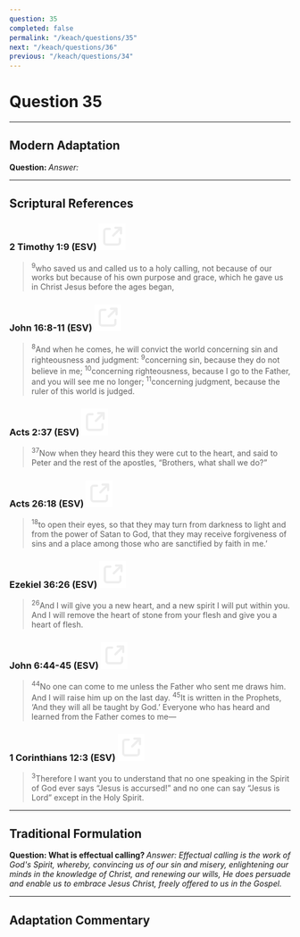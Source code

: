 ```yaml
---
question: 35
completed: false
permalink: "/keach/questions/35"
next: "/keach/questions/36"
previous: "/keach/questions/34"
---
```

# Question 35
---
## Modern Adaptation
<strong>
    Question:
</strong>

<em>
    Answer:
</em>

---
## Scriptural References
### 2 Timothy 1:9 (ESV) <a href="https://biblegateway.com/passage/?search=2+Timothy+1%3A9&version=ESV"><img src="/assets/svg/link.svg"/></a>
> <sup>9</sup>who saved us and called us to a holy calling, not because of our works but because of his own purpose and grace, which he gave us in Christ Jesus before the ages began,

### John 16:8-11 (ESV) <a href="https://biblegateway.com/passage/?search=John+16%3A8-11&version=ESV"><img src="/assets/svg/link.svg"/></a>
> <sup>8</sup>And when he comes, he will convict the world concerning sin and righteousness and judgment:
> <sup>9</sup>concerning sin, because they do not believe in me;
> <sup>10</sup>concerning righteousness, because I go to the Father, and you will see me no longer;
> <sup>11</sup>concerning judgment, because the ruler of this world is judged.

### Acts 2:37 (ESV) <a href="https://biblegateway.com/passage/?search=Acts+2%3A37&version=ESV"><img src="/assets/svg/link.svg"/></a>
> <sup>37</sup>Now when they heard this they were cut to the heart, and said to Peter and the rest of the apostles, “Brothers, what shall we do?”

### Acts 26:18 (ESV) <a href="https://biblegateway.com/passage/?search=Acts+26%3A18&version=ESV"><img src="/assets/svg/link.svg"/></a>
> <sup>18</sup>to open their eyes, so that they may turn from darkness to light and from the power of Satan to God, that they may receive forgiveness of sins and a place among those who are sanctified by faith in me.’

### Ezekiel 36:26 (ESV) <a href="https://biblegateway.com/passage/?search=Ezekiel+36%3A26&version=ESV"><img src="/assets/svg/link.svg"/></a>
> <sup>26</sup>And I will give you a new heart, and a new spirit I will put within you. And I will remove the heart of stone from your flesh and give you a heart of flesh.

### John 6:44-45 (ESV) <a href="https://biblegateway.com/passage/?search=John+6%3A44-45&version=ESV"><img src="/assets/svg/link.svg"/></a>
> <sup>44</sup>No one can come to me unless the Father who sent me draws him. And I will raise him up on the last day.
> <sup>45</sup>It is written in the Prophets, ‘And they will all be taught by God.’ Everyone who has heard and learned from the Father comes to me—

### 1 Corinthians 12:3 (ESV) <a href="https://biblegateway.com/passage/?search=1+Corinthians+12%3A3&version=ESV"><img src="/assets/svg/link.svg"/></a>
> <sup>3</sup>Therefore I want you to understand that no one speaking in the Spirit of God ever says “Jesus is accursed!” and no one can say “Jesus is Lord” except in the Holy Spirit.

---
## Traditional Formulation
<strong>
    Question: What is effectual calling?
</strong>

<em>
    Answer: Effectual calling is the work of God's Spirit, whereby, convincing us of our sin and misery, enlightening our minds in the knowledge of Christ, and renewing our wills, He does persuade and enable us to embrace Jesus Christ, freely offered to us in the Gospel.
</em>

---
## Adaptation Commentary

